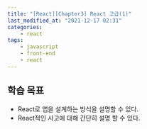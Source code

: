 ```yaml
---
title: "[React][Chapter3] React 고급(1)"
last_modified_at: "2021-12-17 02:31"
categories:
    - react
tags:
    - javascript
    - front-end
    - react
---
```


## 학습 목표

* React로 앱을 설계하는 방식을 설명할 수 있다.
* React적인 사고에 대해 간단히 설명 할 수 있다.

